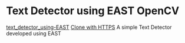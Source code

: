 # Text Detector using EAST OpenCV
[text_detector_using-EAST](https://github.com/misbah4064/text_detector_using-EAST)
[Clone with HTTPS](https://github.com/misbah4064/text_detector_using-EAST.git)
A simple Text Detector developed using EAST 

